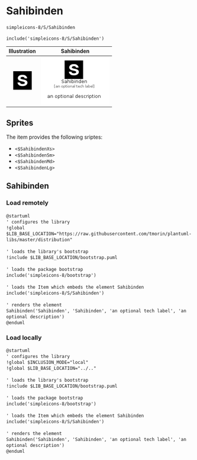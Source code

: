 # Sahibinden


```text
simpleicons-8/S/Sahibinden
```

```text
include('simpleicons-8/S/Sahibinden')
```



| Illustration | Sahibinden |
| :---: | :---: |
| ![illustration for Illustration](../../simpleicons-8/S/Sahibinden.png) | ![illustration for Sahibinden](../../simpleicons-8/S/Sahibinden.Local.png) |



## Sprites
The item provides the following sriptes:

- `<$SahibindenXs>`
- `<$SahibindenSm>`
- `<$SahibindenMd>`
- `<$SahibindenLg>`





## Sahibinden

### Load remotely
```plantuml
@startuml
' configures the library
!global $LIB_BASE_LOCATION="https://raw.githubusercontent.com/tmorin/plantuml-libs/master/distribution"

' loads the library's bootstrap
!include $LIB_BASE_LOCATION/bootstrap.puml

' loads the package bootstrap
include('simpleicons-8/bootstrap')

' loads the Item which embeds the element Sahibinden
include('simpleicons-8/S/Sahibinden')

' renders the element
Sahibinden('Sahibinden', 'Sahibinden', 'an optional tech label', 'an optional description')
@enduml
```

### Load locally
```plantuml
@startuml
' configures the library
!global $INCLUSION_MODE="local"
!global $LIB_BASE_LOCATION="../.."

' loads the library's bootstrap
!include $LIB_BASE_LOCATION/bootstrap.puml

' loads the package bootstrap
include('simpleicons-8/bootstrap')

' loads the Item which embeds the element Sahibinden
include('simpleicons-8/S/Sahibinden')

' renders the element
Sahibinden('Sahibinden', 'Sahibinden', 'an optional tech label', 'an optional description')
@enduml
```


